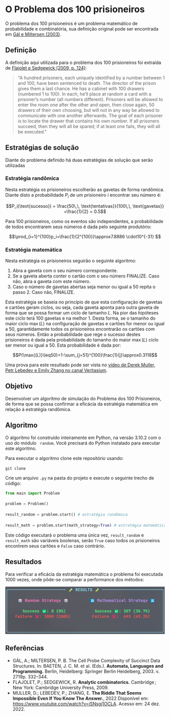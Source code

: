 # O Problema dos 100 prisioneiros 

O problema dos 100 prisioneiros é um problema matemático de probabilidade e combinatória, sua definição original pode ser encontrada em [Gál e Miltersen (2003)](https://doi.org/10.1007/3-540-45061-0_28).

## Definição

A definição aqui utilizada para o problema dos 100 prisioneiros foi extraída de [Flajolet e Sedgewick (2009, p. 124)](http://algo.inria.fr/flajolet/Publications/book.pdf):

> "A hundred prisoners, each uniquely identified by a number between 1 and 100, have been sentenced to death. The director of the prison gives them a last chance. He has a cabinet with 100 drawers (numbered 1 to 100). In each, he’ll place at random a card with a prisoner’s number (all numbers different). Prisoners will be allowed to enter the room one after the other and open, then close again, 50 drawers of their own choosing, but will not in any way be allowed to communicate with one another afterwards. The goal of each prisoner is to locate the drawer that contains his own number. If all prisoners succeed, then they will all be spared; if at least one fails, they will all be executed."

## Estratégias de solução

Diante do problema definido há duas estratégias de solução que serão utilizadas

### Estratégia randômica

Nesta estratégia os prisioneiros escolherão as gavetas de forma randômica. Diante disto a probabilidade $P_i$ de um prisioneiro $i$ encontrar seu número é:

$$P_i(\text{sucesso}) = \frac{50\,\, \text{tentativas}}{100\,\, \text{gavetas}} =\frac{1}{2} = 0.5$$

Para 100 prisioneiros, como os eventos são independentes, a probabilidade de todos encontrarem seus números é dada pelo seguinte produtório:

$$\prod_{i=1}^{100}p_i=\frac{1}{2^{100}}\approx7.8886 \cdot10^{-31} $$

### Estratégia matemática

Nesta estratégia os prisioneiros seguirão o seguinte algoritmo:

1. Abra a gaveta com o seu número correspondente.
2. Se a gaveta aberta conter o cartão com o seu número FINALIZE. Caso não, abra a gaveta com este número.
3. Caso o número de gavetas abertas seja menor ou igual a 50 repita o passo 2. Caso não, FINALIZE.

Esta estratégia se baseia no princípio de que esta configuração de gavetas e cartões geram ciclos, ou seja, cada gaveta aponta para outra gaveta de forma que se possa formar um ciclo de tamanho $L$. Na pior das hipóteses este ciclo terá 100 gavetas e na melhor 1. Desta forma, se o tamanho do maior ciclo $\max{(L)}$ na configuração de gavetas e cartões for menor ou igual a 50, garantidamente todos os prisioneiros encontrarão os cartões com seus números. Então a probabilidade que rege o sucesso destes prisioneiros é dada pela probabilidade do tamanho do maior $\max{(L)}$ ciclo ser menor ou igual a 50. Esta probabilidade é dada por:

$$P(\max{(L)}\leq50)=1-\sum_{j=51}^{100}\frac{1}{j}\approx0.3118$$

Uma prova para este resultado pode ser vista no [vídeo de Derek Muller, Petr Lebedev e Emily  Zhang no canal Veritasium](https://www.youtube.com/watch?v=iSNsgj1OCLA).

## Objetivo

Desenvolver um algoritmo de simulação do Problema dos 100 Prisioneiros, de forma que se possa confirmar a eficácia da estratégia matemática em relação à estratégia randômica.

## Algoritmo

O algoritmo foi construído inteiramente em Python, na versão 3.10.2 com o uso do módulo ` random`. Você precisará do Python instalado para executar este algoritmo.

Para executar o algoritmo clone este repositório usando:

`git clone`

Crie um arquivo `.py` na pasta do projeto e execute o seguinte trecho de código:

```python
from main import Problem

problem = Problem()  

result_random = problem.start() # estratégia randômica

result_math = problem.start(math_strategy=True) # estratégia matemática
```

Este código executará o problema uma única vez, `result_random` e `result_math` são variáveis boolenas, serão `True` caso todos os prisioneiros encontrem seus cartões e `False` caso contrário.

## Resultados

Para verificar a eficácia da estratégia matemática o problema foi executada 1000 vezes, onde pôde-se comparar a performance dos métodos:

![Resultados obtidos](img/results.png)

## Referências

- GÁL, A.; MILTERSEN, P. B. The Cell Probe Complexity of Succinct Data Structures. In: BAETEN, J. C. M. et al. (Eds.). **Automata, Languages and Programming.** Berlin, Heidelberg: Springer Berlin Heidelberg, 2003. v. 2719p. 332–344. 
- FLAJOLET, P.; SEDGEWICK, R. **Analytic combinatorics.** Cambridge ; New York: Cambridge University Press, 2009. 
- MULLER, D.; LEBEDEV, P.; ZHANG, E. **The Riddle That Seems Impossible Even If You Know The Answer.**, 2022 Disponível em: <https://www.youtube.com/watch?v=iSNsgj1OCLA>. Acesso em: 24 dez. 2022. 
